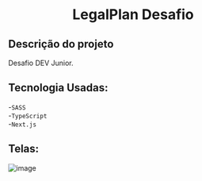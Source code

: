 <h1 align="center">
  LegalPlan Desafio</h1>                               
  
## Descrição do projeto

Desafio DEV Junior.

## Tecnologia Usadas:
-`SASS`\
-`TypeScript`\
-`Next.js`

## Telas:
![image](https://github.com/user-attachments/assets/c778103a-54ab-4266-8637-b58068f2ff36)
